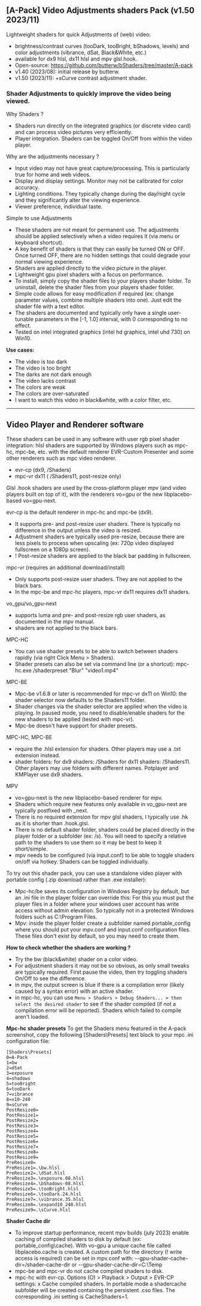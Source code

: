 ## [A-Pack] Video Adjustments shaders Pack (v1.50 2023/11)
Lightweight shaders for quick Adjustments of (web) video:
- brightness/contrast curves (tooDark, tooBright, bShadows, levels) and color adjustments (vibrance, dSat, Black&White, etc.)
- available for dx9 hlsl, dx11 hlsl and mpv glsl.hook.
- Open-source: https://github.com/butterw/bShaders/tree/master/A-pack
- v1.40 (2023/08): initial release by butterw.
- v1.50 (2023/11): +sCurve contrast adjustment shader.


### Shader Adjustments to quickly improve the video being viewed.

Why Shaders ?
- Shaders run directly on the integrated graphics (or discrete video card) and can process video pictures very efficiently.
- Player integration. Shaders can be toggled On/Off from within the video player.

Why are the adjustments necessary ?
- Input video may not have great capture/processing. This is particularly true for home and web videos.
- Display and display settings. Monitor may not be calibrated for color accuracy.
- Lighting conditions. They typically change during the day/night cycle and they significantly alter the viewing experience.
- Viewer preference, individual taste.

Simple to use Adjustments
- These shaders are not meant for permanent use. The adjustments should be applied selectively when a video requires it (via menu or keyboard shortcut).
- A key benefit of shaders is that they can easily be turned ON or OFF. Once turned OFF, there are no hidden settings that could degrade your normal viewing experience.
- Shaders are applied directly to the video picture in the player.
- Lightweight gpu pixel shaders with a focus on performance.
- To install, simply copy the shader files to your players shader folder. To uninstall, delete the shader files from your players shader folder.
- Simple code allows for easy modification if required (ex: change parameter values, combine multiple shaders into one). Just edit the shader file with a text editor.
- The shaders are documented and typically only have a single user-tunable parameters in the [-1, 1.0] interval, with 0 corresponding to no effect.
- Tested on intel integrated graphics (intel hd graphics, intel uhd 730) on Win10.

**Use cases:**
- The video is too dark
- The video is too bright
- The darks are not dark enough
- The video lacks contrast
- The colors are weak
- The colors are over-saturated
- I want to watch this video in black&white, with a color filter, etc.

----
## Video Player and Renderer software
These shaders can be used in any software with user rgb pixel shader integration:
hlsl shaders are supported by Windows players such as mpc-hc, mpc-be, etc.
with the default renderer EVR-Custom Presenter and some other renderers such as mpc video renderer.
- evr-cp (dx9,  /Shaders)
- mpc-vr dx11 ( /Shaders11, post-resize only)

Glsl .hook shaders are used by the cross-platform player mpv (and video players built on top of it),
with the renderers vo=gpu or the new libplacebo-based vo=gpu-next.

evr-cp is the default renderer in mpc-hc and mpc-be (dx9).
- It supports pre- and post-resize user shaders. There is typically no difference in the output unless the video is resized.
- Adjustment shaders are typically used pre-resize, because there are less pixels to process when upscaling (ex: 720p video displayed fullscreen on a 1080p screen).
- ! Post-resize shaders are applied to the black bar padding in fullscreen.

mpc-vr (requires an additional download/install)
- Only supports post-resize user shaders. They are not applied to the black bars.
- In the mpc-be and mpc-hc players, mpc-vr dx11 requires dx11 shaders.

vo_gpu/vo_gpu-next
- supports luma and pre- and post-resize rgb user shaders, as documented in the mpv manual.
- shaders are not applied to the black bars.

MPC-HC
- You can use shader presets to be able to switch between shaders rapidly (via right Click Menu > Shaders).
- Shader presets can also be set via command line (or a shortcut): mpc-hc.exe /shaderpreset "Blur" "video1.mp4"

MPC-BE
- Mpc-be v1.6.8 or later is recommended for mpc-vr dx11 on Win10: the shader selector now defaults to the Shaders11 folder.
- Shader changes via the shader selector are applied when the video is playing. In paused mode, you need to disable/enable shaders for the new shaders to be applied (tested with mpc-vr).
- Mpc-be doesn't have support for shader presets.

MPC-HC, MPC-BE
- require the .hlsl extension for shaders. Other players may use a .txt extension instead.
- shader folders:
for dx9 shaders:  /Shaders
for dx11 shaders: /Shaders11.
Other players may use folders with different names.
Potplayer and KMPlayer use dx9 shaders.

MPV
- vo=gpu-next is the new libplacebo-based renderer for mpv.
- Shaders which require new features only available in vo_gpu-next are typically postfixed with _next.
- There is no required extension for mpv glsl shaders, I typically use .hk as it is shorter than .hook.glsl.
- There is no default shader folder, shaders could be placed directly in the player folder or a subfolder (ex: /s). You will need to specify a relative path to the shaders to use them so it may be best to keep it short/simple.
- mpv needs to be configured (via input.conf) to be able to toggle shaders on/off via hotkey. Shaders can be toggled individually.

To try out this shader pack, you can use a standalone video player with portable config (.zip download rather than .exe installer):
- Mpc-hc/be saves its configuration in Windows Registry by default, but an .ini file in the player folder can override this: For this you must put the player files in a folder where your windows user account has write access without admin elevation. So typically not in a protected Windows folders such as C:\Program Files.
- Mpv: inside the player folder create a subfolder named portable_config where you should put your mpv.conf and input.conf configuration files. These files don't exist by default, so you may need to create them.

**How to check whether the shaders are working ?**
- Try the bw (black&white) shader on a color video.
- For adjustment shaders it may not be so obvious, as only small tweaks are typically required. First pause the video, then try toggling shaders On/Off to see the difference.
- in mpv, the output screen is blue if there is a compilation error (likely caused by a syntax error) with an active shader.
- in mpc-hc, you can use `Menu > Shaders > Debug Shaders... > then select the desired shader` to see if the shader compiled (if not a compilation error will be reported). Shaders which failed to compile aren't loaded.

**Mpc-hc shader presets**
To get the Shaders menu featured in the A-pack screenshot, copy the following [Shaders\Presets] text block to your mpc .ini configuration file:
```
[Shaders\Presets]
0=A-Pack
1=bw
2=dSat
3=exposure
4=shadows
5=tooBright
6=tooDark
7=vibrance
8=x10-240
9=sCurve
PostResize0=
PostResize1=
PostResize2=
PostResize3=
PostResize4=
PostResize5=
PostResize6=
PostResize7=
PostResize8=
PostResize9=
PreResize0=
PreResize1=.\bw.hlsl
PreResize2=.\dSat.hlsl
PreResize3=.\exposure.08.hlsl
PreResize4=.\bShadows-08.hlsl
PreResize5=.\tooBright.hlsl
PreResize6=.\tooDark.24.hlsl
PreResize7=.\vibrance.35.hlsl
PreResize8=.\expand10_240.hlsl
PreResize9=.\sCurve.hlsl
```

**Shader Cache dir**
- To improve startup performance, recent mpv builds (july 2023) enable caching of compiled shaders to disk by default (ex: portable_config\cache). With vo-gpu a unique cache file called libplacebo.cache is created.
A custom path for the directory (! write access is required) can be set in mpv.conf with: --gpu-shader-cache-dir=/shader-cache-dir or --gpu-shader-cache-dir=C:\Temp
- mpc-be and mpc-vr do not cache compiled shaders to disk.
- mpc-hc with evr-cp. Options (O) > Playback > Output > EVR-CP settings: x Cache compiled shaders.
In portable mode a shadercache subfolder will be created containing the persistent .cso files. The corresponding .ini setting is CacheShaders=1.
